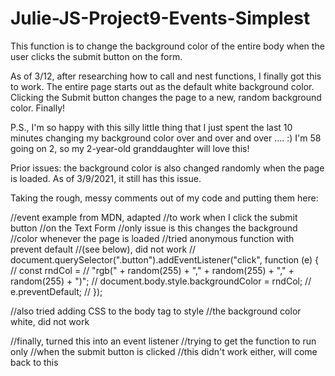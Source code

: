 # Julie-JS-Project9-Events-Simplest

This function is to change the background color of the entire body when the user clicks the submit button on the form.  

As of 3/12, after researching how to call and nest functions, I finally got this to work.  The entire page
starts out as the default white background color.  Clicking the Submit button changes the page to a new, 
random background color. Finally!


P.S., I'm so happy with this silly little thing that I just spent the last 10 minutes changing my background color over and over and over .... :) I'm 58 going on 2, so my 
2-year-old granddaughter will love this!

Prior issues: the background color is also changed randomly when the page is loaded. As of 3/9/2021, it still has this issue.


Taking the rough, messy comments out of my code and putting them here:

//event example from MDN, adapted
//to work when I click the submit button
//on the Text Form
//only issue is this changes the background
//color whenever the page is loaded
//tried anonymous function with prevent default
//(see below), did not work
// document.querySelector(".button").addEventListener("click", function (e) {
//   const rndCol =
//     "rgb(" + random(255) + "," + random(255) + "," + random(255) + ")";
//   document.body.style.backgroundColor = rndCol;
//   e.preventDefault;
// });

//also tried adding CSS to the body tag to style
//the background color white, did not work

//finally, turned this into an event listener
//trying to get the function to run only
//when the submit button is clicked
//this didn't work either, will come back to this


